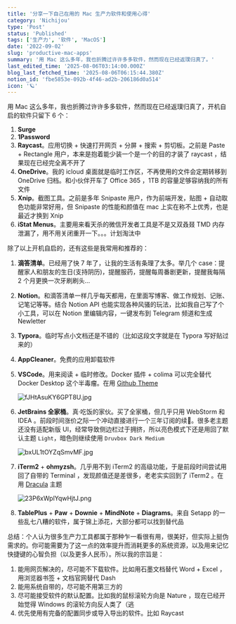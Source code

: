 ```yaml
---
title: '分享一下自己在用的 Mac 生产力软件和使用心得'
category: 'Nichijou'
type: 'Post'
status: 'Published'
tags: ['生产力', '软件', 'MacOS']
date: '2022-09-02'
slug: 'productive-mac-apps'
summary: '用 Mac 这么多年，我也折腾过许许多多软件，然而现在已经返璞归真了。'
last_edited_time: '2025-08-06T03:14:00.000Z'
blog_last_fetched_time: '2025-08-06T06:15:44.380Z'
notion_id: 'fbe5853e-092b-4f46-ad2b-206186d0a514'
icon: '🪐'
---
```


用 Mac 这么多年，我也折腾过许许多多软件，然而现在已经返璞归真了，开机自启的软件只留下 6 个：

1. **Surge**
2. **1Password**
3. **Raycast**。应用切换 + 快速打开网页 + 分屏 + 搜索 + 剪切板。之前是 Paste + Rectangle 用户，本来是抱着能少装一个是一个的目的才装了 raycast ，结果现在已经完全离不开了
4. **OneDrive**。我的 icloud 桌面就是临时工作区，不再使用的文件会定期转移到 OneDrive 归档。和小伙伴开车了 Office 365 ，1TB 的容量足够容纳我的所有文件
5. **Xnip**。截图工具。之前是多年 Snipaste 用户，作为前端开发，贴图 + 自动取色功能非常好用，但 Snipaste 的性能和颜值在 mac 上实在称不上优秀，也是最近才换到 Xnip
6. **iStat Menus**。主要用来看天杀的微信开发者工具是不是又双叒叕 TMD 内存泄漏了，用不用关闭重开一下。。。计划淘汰中

除了以上开机自启的，还有这些是我常用和推荐的：

1. **滴答清单**。已经用了快 7 年了，让我的生活有条理了太多。举几个 case：提醒家人和朋友的生日(支持阴历)，提醒服药，提醒每周番剧更新，提醒我每隔 2 个月更换一次牙刷刷头...
2. **Notion**。和滴答清单一样几乎每天都用，在里面写博客、做工作规划、记账、记笔记等等。结合 Notion API 也能实现各种风骚的玩法，比如我自己写了个小工具，可以在 Notion 里编辑内容，一键发布到 Telegram 频道和生成 Newletter
3. **Typora**。临时写点小文档还是不错的（比如这段文字就是在 Typora 写好贴过来的）
4. **AppCleaner**。免费的应用卸载软件
5. **VSCode**。用来阅读 + 临时修改。Docker 插件 + colima 可以完全替代 Docker Desktop 这个半毒瘤。在用 [Github Theme](https://marketplace.visualstudio.com/items?itemName=GitHub.github-vscode-theme)

   ![fJHtAsuKY6GPT8U.jpg](https://cdn.sa.net/2024/03/16/fJHtAsuKY6GPT8U.jpg)

6. **JetBrains 全家桶**。真·吃饭的家伙。买了全家桶，但几乎只用 WebStorm 和 IDEA 。前段时间涨价之际一个冲动直接进行一个三年订阅的续🌚。很多老主题还没有适配新版 UI，经常导致侧边栏过于拥挤，所以亮色模式下还是用回了默认主题 `Light`，暗色则继续使用 `Druvbox Dark Medium`

   ![bxUL1tOYZqSmvMF.jpg](https://cdn.sa.net/2024/03/16/bxUL1tOYZqSmvMF.jpg)

7. **iTerm2** + **ohmyzsh**。几乎用不到 iTerm2 的高级功能，于是前段时间尝试用回了自带的 Terminal ，发现颜值还是差很多，老老实实回到了 iTerm2 。在用 [Dracula](https://raw.githubusercontent.com/mbadolato/iTerm2-Color-Schemes/master/schemes/Dracula.itermcolors) 主题

   ![23P6xWplYqwHjtJ.png](https://cdn.sa.net/2024/03/16/23P6xWplYqwHjtJ.png)

8. **TablePlus** + **Paw** + **Downie** + **MindNote** + **Diagrams**。来自 Setapp 的一些乱七八糟的软件，属于锦上添花，大部分都可以找到替代品

总结：个人认为很多生产力工具都属于那种乍一看很有用，很美好，但实际上挺伪需求的。你可能需要为了这一点的效率提升而消耗更多的系统资源，以及用来记忆快捷键的心智负担（以及更多人民币）。所以我的宗旨是：

1. 能用网页解决的，尽可能不下载软件。比如用石墨文档替代 Word + Excel ，用浏览器书签 + 文档官网替代 Dash
2. 能用系统自带的，尽可能不用第三方的
3. 尽可能接受软件的默认配置。比如我的鼠标滚轮方向是 Nature ，现在已经开始觉得 Windows 的滚轮方向反人类了（逃
4. 优先使用有完备的配置同步或导入导出的软件。比如 Raycast
